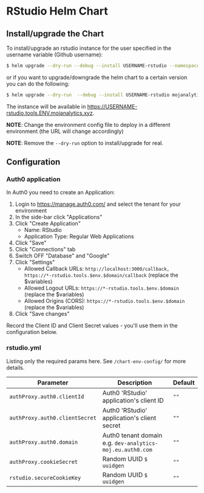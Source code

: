 # RStudio Helm Chart


## Install/upgrade the Chart

To install/upgrade an rstudio instance for the user specified in the username variable (Github username):

```bash
$ helm upgrade --dry-run --debug --install USERNAME-rstudio --namespace user-USERNAME --set username=USERNAME --set aws.iamRole=ENV_user_USERNAME charts/rstudio -f chart-env-config/ENV/rstudio.yml
```

or if you want to upgrade/downgrade the helm chart to a certain version you can do the following:

```bash
$ helm upgrade --dry-run  --debug --install USERNAME-rstudio mojanalytics/rstudio --namespace user-USERNAME --set username=USERNAME --set aws.iamRole=ENV_user_USERNAME --version CHART_VERSION -f chart-env-config/ENV/rstudio.yml
```

The instance will be available in <https://USERNAME-rstudio.tools.ENV.mojanalytics.xyz>.

**NOTE**: Change the environment config file to deploy in a different environment
          (the URL will change accordingly)

**NOTE**: Remove the `--dry-run` option to install/upgrade for real.


## Configuration

### Auth0 application

In Auth0 you need to create an Application:

1. Login to https://manage.auth0.com/ and select the tenant for your environment
2. In the side-bar click "Applications"
3. Click "Create Application"
      * Name: RStudio
      * Application Type: Regular Web Applications
4. Click "Save"
5. Click "Connections" tab
6. Switch OFF "Database" and "Google"
7. Click "Settings"
      * Allowed Callback URLs: `http://localhost:3000/callback, https://*-rstudio.tools.$env.$domain/callback`
      (replace the $variables)
      * Allowed Logout URLs: `https://*-rstudio.tools.$env.$domain` (replace the $variables)
      * Allowed Origins (CORS): `https://*-rstudio.tools.$env.$domain` (replace the $variables)
8. Click "Save changes"

Record the Client ID and Client Secret values - you'll use them in the configuration below.

### rstudio.yml

Listing only the required params here. See `/chart-env-config/` for more
details.

| Parameter  | Description     | Default |
| ---------- | --------------- | ------- |
| `authProxy.auth0.clientId` | Auth0 'RStudio' application's client ID | `""`    |
| `authProxy.auth0.clientSecret` | Auth0 'RStudio' application's client secret | `""`    |
| `authProxy.auth0.domain` | Auth0 tenant domain e.g. `dev-analytics-moj.eu.auth0.com` | `""`    |
| `authProxy.cookieSecret` | Random UUID `$ uuidgen` | `""` |
| `rstudio.secureCookieKey` | Random UUID `$ uuidgen` | `""` |
